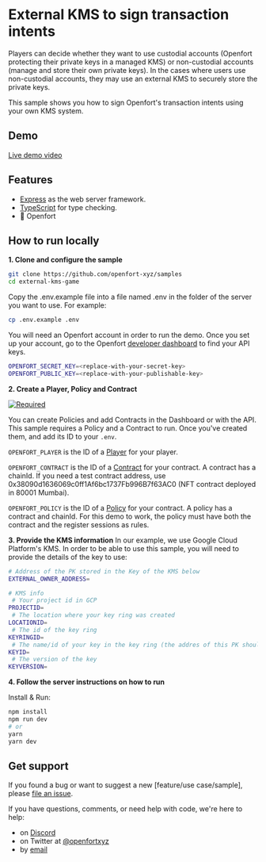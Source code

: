 # External KMS to sign transaction intents

Players can decide whether they want to use custodial accounts (Openfort protecting their private keys in a managed KMS) or non-custodial accounts (manage and store their own private keys).
In the cases where users use non-custodial accounts, they may use an external KMS to securely store the private keys.

This sample shows you how to sign Openfort's transaction intents using your own KMS system.

## Demo
[Live demo video](https://www.youtube.com/watch?v=uHigZXdTECw)

## Features

- [Express](https://expressjs.com/) as the web server framework.
- [TypeScript](https://www.typescriptlang.org/) for type checking.
- 🏰 Openfort

## How to run locally

**1. Clone and configure the sample**

```bash
git clone https://github.com/openfort-xyz/samples
cd external-kms-game
```

Copy the .env.example file into a file named .env in the folder of the server you want to use. For example:

```bash
cp .env.example .env
```

You will need an Openfort account in order to run the demo. Once you set up your account, go to the Openfort [developer dashboard](https://dashboard.openfort.xyz/apikeys) to find your API keys.

```bash
OPENFORT_SECRET_KEY=<replace-with-your-secret-key>
OPENFORT_PUBLIC_KEY=<replace-with-your-publishable-key>
```

**2. Create a Player, Policy and Contract**

[![Required](https://img.shields.io/badge/REQUIRED-TRUE-ORANGE.svg)](https://shields.io/)

You can create Policies and add Contracts in the Dashboard or with the API. This sample requires a Policy and a Contract to run. Once you've created them, and add its ID to your `.env`.

`OPENFORT_PLAYER` is the ID of a [Player](https://www.openfort.xyz/docs/api/players#create-a-player) for your player. 

`OPENFORT_CONTRACT` is the ID of a [Contract](https://www.openfort.xyz/docs/api/contracts#create-a-contract) for your contract. A contract has a chainId. 
If you need a test contract address, use 0x38090d1636069c0ff1Af6bc1737Fb996B7f63AC0 (NFT contract deployed in 80001 Mumbai).

`OPENFORT_POLICY` is the ID of a [Policy](https://www.openfort.xyz/docs/api/policies#create-a-policy) for your contract. A policy has a contract and chainId. For this demo to work, the policy must have both the contract and the register sessions as rules.

**3. Provide the KMS information**
In our example, we use Google Cloud Platform's KMS. In order to be able to use this sample, you will need to provide the details of the key to use: 

```bash
# Address of the PK stored in the Key of the KMS below
EXTERNAL_OWNER_ADDRESS=

# KMS info
 # Your project id in GCP
PROJECTID=
 # The location where your key ring was created
LOCATIONID=
 # The id of the key ring
KEYRINGID=
 # The name/id of your key in the key ring (the addres of this PK should be the EXTERNAL_OWNER_ADDRESS above)
KEYID=
 # The version of the key
KEYVERSION=
```

**4. Follow the server instructions on how to run**

Install & Run:

```bash
npm install
npm run dev
# or
yarn
yarn dev
```

## Get support
If you found a bug or want to suggest a new [feature/use case/sample], please [file an issue](../../../issues).

If you have questions, comments, or need help with code, we're here to help:
- on [Discord](https://discord.com/invite/t7x7hwkJF4)
- on Twitter at [@openfortxyz](https://twitter.com/openfortxyz)
- by [email](mailto:support+github@openfort.xyz)
